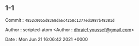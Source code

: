 ## 1-1 

 Commit : `4852c0055d8368da6c4258c1377ed1987b48381d`

 Author : scripted-atom <Author : dhraief.youssef@gmail.com> 

 Date 	: Mon Jun 21 16:06:42 2021 +0000 

